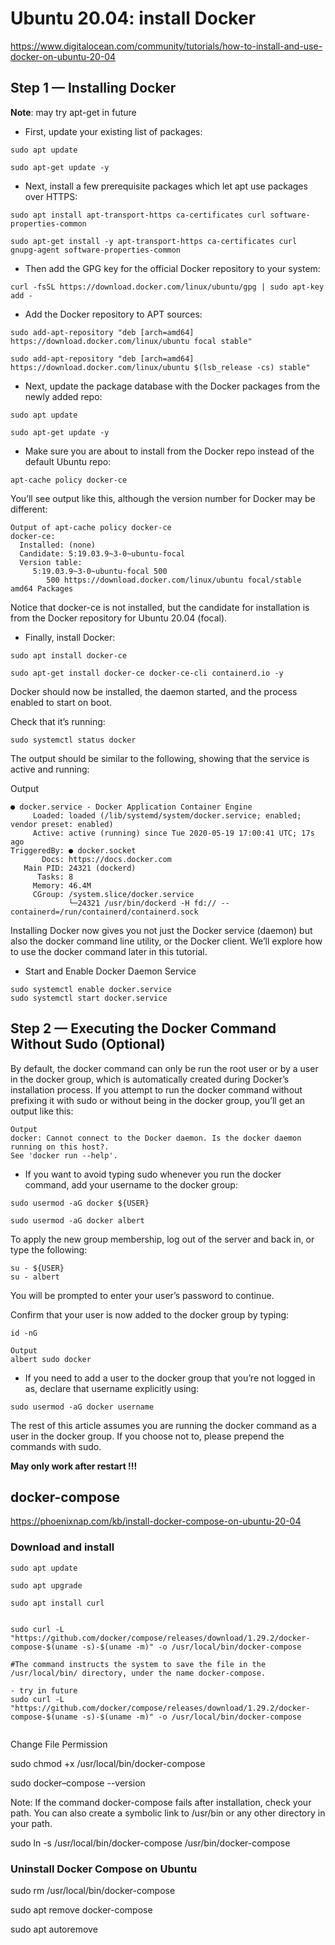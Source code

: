 
# Ubuntu 20.04: install Docker

https://www.digitalocean.com/community/tutorials/how-to-install-and-use-docker-on-ubuntu-20-04


## Step 1 — Installing Docker

**Note**: may try apt-get in future

- First, update your existing list of packages:

`sudo apt update`

`sudo apt-get update -y` 
 
- Next, install a few prerequisite packages which let apt use packages over HTTPS:

`sudo apt install apt-transport-https ca-certificates curl software-properties-common`

`sudo apt-get install -y apt-transport-https ca-certificates curl gnupg-agent software-properties-common `

 
- Then add the GPG key for the official Docker repository to your system:

`curl -fsSL https://download.docker.com/linux/ubuntu/gpg | sudo apt-key add -`

 
- Add the Docker repository to APT sources:

`sudo add-apt-repository "deb [arch=amd64] https://download.docker.com/linux/ubuntu focal stable"`

`sudo add-apt-repository "deb [arch=amd64] https://download.docker.com/linux/ubuntu $(lsb_release -cs) stable"`

 
- Next, update the package database with the Docker packages from the newly added repo:

`sudo apt update`

`sudo apt-get update -y`
 
- Make sure you are about to install from the Docker repo instead of the default Ubuntu repo:

`apt-cache policy docker-ce`
 
You’ll see output like this, although the version number for Docker may be different:

```
Output of apt-cache policy docker-ce
docker-ce:
  Installed: (none)
  Candidate: 5:19.03.9~3-0~ubuntu-focal
  Version table:
     5:19.03.9~3-0~ubuntu-focal 500
        500 https://download.docker.com/linux/ubuntu focal/stable amd64 Packages
 ```

Notice that docker-ce is not installed, but the candidate for installation is from the Docker repository for Ubuntu 20.04 (focal).

- Finally, install Docker:

`sudo apt install docker-ce`

`sudo apt-get install docker-ce docker-ce-cli containerd.io -y
`
 
Docker should now be installed, the daemon started, and the process enabled to start on boot. 

Check that it’s running:

`sudo systemctl status docker`
 
The output should be similar to the following, showing that the service is active and running:

Output
```
● docker.service - Docker Application Container Engine
     Loaded: loaded (/lib/systemd/system/docker.service; enabled; vendor preset: enabled)
     Active: active (running) since Tue 2020-05-19 17:00:41 UTC; 17s ago
TriggeredBy: ● docker.socket
       Docs: https://docs.docker.com
   Main PID: 24321 (dockerd)
      Tasks: 8
     Memory: 46.4M
     CGroup: /system.slice/docker.service
             └─24321 /usr/bin/dockerd -H fd:// --containerd=/run/containerd/containerd.sock
```
Installing Docker now gives you not just the Docker service (daemon) but also the docker command line utility, or the Docker client. We’ll explore how to use the docker command later in this tutorial.

- Start and Enable Docker Daemon Service

```
sudo systemctl enable docker.service
sudo systemctl start docker.service

```
## Step 2 — Executing the Docker Command Without Sudo (Optional)

By default, the docker command can only be run the root user or by a user in the docker group, which is automatically created during Docker’s installation process. If you attempt to run the docker command without prefixing it with sudo or without being in the docker group, you’ll get an output like this:
```
Output
docker: Cannot connect to the Docker daemon. Is the docker daemon running on this host?.
See 'docker run --help'.
```

- If you want to avoid typing sudo whenever you run the docker command, add your username to the docker group:


```
sudo usermod -aG docker ${USER}

sudo usermod -aG docker albert
```

 
To apply the new group membership, log out of the server and back in, or type the following:
```
su - ${USER}
su - albert

```
You will be prompted to enter your user’s password to continue.

Confirm that your user is now added to the docker group by typing:

`id -nG`
 
```
Output
albert sudo docker

```

- If you need to add a user to the docker group that you’re not logged in as, declare that username explicitly using:

`sudo usermod -aG docker username`
 
The rest of this article assumes you are running the docker command as a user in the docker group. If you choose not to, please prepend the commands with sudo.


**May only work after restart !!!**

## docker-compose

https://phoenixnap.com/kb/install-docker-compose-on-ubuntu-20-04

### Download and install

```
sudo apt update

sudo apt upgrade

sudo apt install curl


sudo curl -L "https://github.com/docker/compose/releases/download/1.29.2/docker-compose-$(uname -s)-$(uname -m)" -o /usr/local/bin/docker-compose

#The command instructs the system to save the file in the /usr/local/bin/ directory, under the name docker-compose.

- try in future
sudo curl -L "https://github.com/docker/compose/releases/download/1.29.2/docker-compose-$(uname -s)-$(uname -m)" -o /usr/local/bin/docker-compose


```

Change File Permission

sudo chmod +x /usr/local/bin/docker-compose

sudo docker–compose --version


Note: If the command docker-compose fails after installation, check your path. You can also create a symbolic link to /usr/bin or any other directory in your path.

sudo ln -s /usr/local/bin/docker-compose /usr/bin/docker-compose

### Uninstall Docker Compose on Ubuntu

sudo rm /usr/local/bin/docker-compose

sudo apt remove docker-compose

sudo apt autoremove









